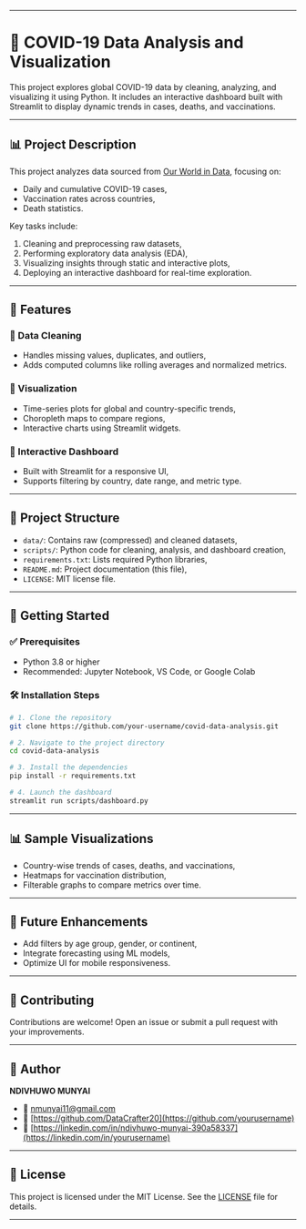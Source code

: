 
---

# 🦠 COVID-19 Data Analysis and Visualization

This project explores global COVID-19 data by cleaning, analyzing, and visualizing it using Python. It includes an interactive dashboard built with Streamlit to display dynamic trends in cases, deaths, and vaccinations.

---

## 📊 Project Description

This project analyzes data sourced from [Our World in Data](https://ourworldindata.org/coronavirus), focusing on:

* Daily and cumulative COVID-19 cases,
* Vaccination rates across countries,
* Death statistics.

Key tasks include:

1. Cleaning and preprocessing raw datasets,
2. Performing exploratory data analysis (EDA),
3. Visualizing insights through static and interactive plots,
4. Deploying an interactive dashboard for real-time exploration.

---

## 🧠 Features

### 📌 Data Cleaning

* Handles missing values, duplicates, and outliers,
* Adds computed columns like rolling averages and normalized metrics.

### 📌 Visualization

* Time-series plots for global and country-specific trends,
* Choropleth maps to compare regions,
* Interactive charts using Streamlit widgets.

### 📌 Interactive Dashboard

* Built with Streamlit for a responsive UI,
* Supports filtering by country, date range, and metric type.

---

## 📁 Project Structure

* `data/`: Contains raw (compressed) and cleaned datasets,
* `scripts/`: Python code for cleaning, analysis, and dashboard creation,
* `requirements.txt`: Lists required Python libraries,
* `README.md`: Project documentation (this file),
* `LICENSE`: MIT license file.

---

## 🚀 Getting Started

### ✅ Prerequisites

* Python 3.8 or higher
* Recommended: Jupyter Notebook, VS Code, or Google Colab

### 🛠️ Installation Steps

```bash
# 1. Clone the repository
git clone https://github.com/your-username/covid-data-analysis.git

# 2. Navigate to the project directory
cd covid-data-analysis

# 3. Install the dependencies
pip install -r requirements.txt

# 4. Launch the dashboard
streamlit run scripts/dashboard.py
```

---

## 📊 Sample Visualizations

* Country-wise trends of cases, deaths, and vaccinations,
* Heatmaps for vaccination distribution,
* Filterable graphs to compare metrics over time.

---

## 🧩 Future Enhancements

* Add filters by age group, gender, or continent,
* Integrate forecasting using ML models,
* Optimize UI for mobile responsiveness.

---

## 🤝 Contributing

Contributions are welcome! Open an issue or submit a pull request with your improvements.

---

## 👤 Author

**NDIVHUWO MUNYAI**
- 📧 [nmunyai11@gmail.com](mailto:your.email@example.com)
- 🔗 [https://github.com/DataCrafter20](https://github.com/yourusername)
- 🔗 [https://linkedin.com/in/ndivhuwo-munyai-390a58337](https://linkedin.com/in/yourusername)

---

## 📄 License

This project is licensed under the MIT License. See the [LICENSE](LICENSE) file for details.

---
